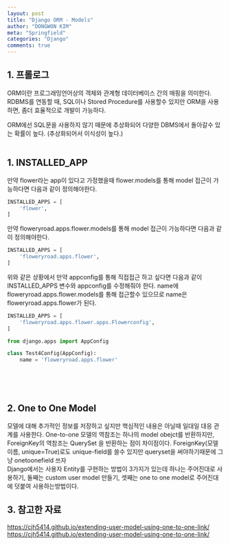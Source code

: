```yaml
---
layout: post
title: "Django ORM - Models"
author: "DONGWON KIM"
meta: "Springfield"
categories: "Django"
comments: true
---
```


## 1. 프롤로그
ORM이란 프로그래밍언어상의 객체와 관계형 데이터베이스 간의 매핑을 의미한다.
RDBMS를 연동할 때, SQL이나 Stored Procedure를 사용할수 있지만 
ORM을 사용하면, 좀더 효율적으로 개발이 가능하다.

ORM에선 SQL문을 사용하지 않기 때문에 추상화되어 다양한 DBMS에서 돌아갈수 있는
확률이 높다. (추상화되어서 이식성이 높다.)
<br><br>

## 1. INSTALLED_APP
만약 flower라는 app이 있다고 가정했을때 flower.models를 통해 model 접근이 가능하다면 
다음과 같이 정의해야한다.

```python
INSTALLED_APPS = [
    'flower',
]
```
만약 floweryroad.apps.flower.models를 통해 model 접근이 가능하다면 다음과 같이 정의해야한다.

```python
INSTALLED_APPS = [
    'floweryroad.apps.flower',
]
```

위와 같은 상황에서 만약 appconfig를 통해 직접접근 하고 싶다면 다음과 같이 
INSTALLED_APPS 변수와 appconfig를 수정해줘야 한다.
name에 floweryroad.apps.flower.models를 통해 접근할수 있으므로 name은
floweryroad.apps.flower가 된다.

```python
INSTALLED_APPS = [
    'floweryroad.apps.flower.apps.Flowerconfig',
]
```

```python
from django.apps import AppConfig

class Test4Config(AppConfig):
    name = 'floweryroad.apps.flower' 
    

```
<br><br>

## 2. One to One Model
모델에 대해 추가적인 정보를 저장하고 싶지만 핵심적인 내용은 아닐때 일대일 대응 관계를 사용한다.
One-to-one 모델의 역참조는 하나의 model obejct를 반환하지만, ForeignKey의 역참조는 QuerySet 을 반환하는 점이 차이점이다.
ForeignKey(모델이름, unique=True)로도 unique-field를 쓸수 있지만 queryset을 써야하기때문에 그냥 onetoonefield 쓰자 
<br/>
Django에서는 사용자 Entity를 구현하는 방법이 3가지가 있는데 하나는 주어진대로 사용하기, 
둘째는 custom user model 만들기, 셋째는 one to one model로 주어진대에 덧붙여 사용하는방법이다.

## 3. 참고한 자료
https://cjh5414.github.io/extending-user-model-using-one-to-one-link/
https://cjh5414.github.io/extending-user-model-using-one-to-one-link/